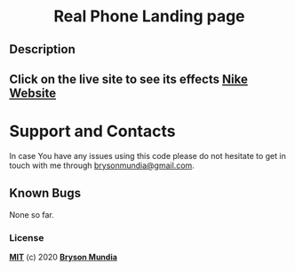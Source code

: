 <h1 align="center">Real Phone Landing page</h1>

## Description


## Click on the live site to see its effects [Nike Website]()

# Support and Contacts
In case You have any issues using this code please do not hesitate to get in touch with me through brysonmundia@gmail.com.

## Known Bugs
None so far.


### License
**[MIT](./LICENSE)** (c) 2020 **[Bryson Mundia]()**